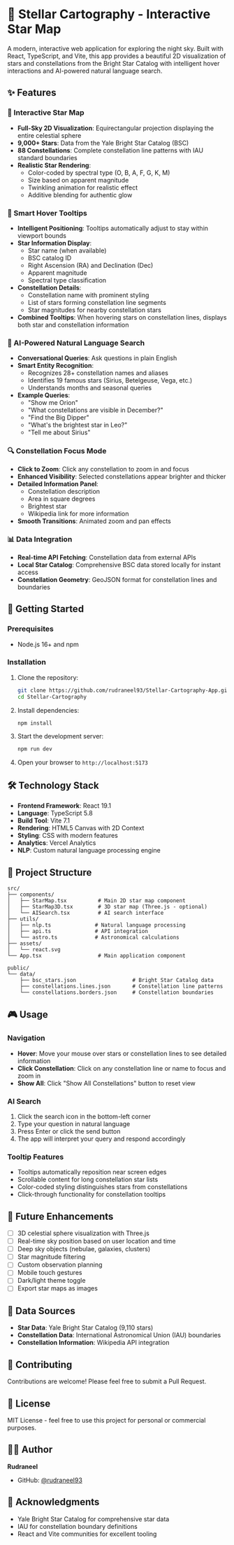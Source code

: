 # 🌌 Stellar Cartography - Interactive Star Map

A modern, interactive web application for exploring the night sky. Built with React, TypeScript, and Vite, this app provides a beautiful 2D visualization of stars and constellations from the Bright Star Catalog with intelligent hover interactions and AI-powered natural language search.

## ✨ Features

### 📍 Interactive Star Map
- **Full-Sky 2D Visualization**: Equirectangular projection displaying the entire celestial sphere
- **9,000+ Stars**: Data from the Yale Bright Star Catalog (BSC)
- **88 Constellations**: Complete constellation line patterns with IAU standard boundaries
- **Realistic Star Rendering**: 
  - Color-coded by spectral type (O, B, A, F, G, K, M)
  - Size based on apparent magnitude
  - Twinkling animation for realistic effect
  - Additive blending for authentic glow

### 🎯 Smart Hover Tooltips
- **Intelligent Positioning**: Tooltips automatically adjust to stay within viewport bounds
- **Star Information Display**:
  - Star name (when available)
  - BSC catalog ID
  - Right Ascension (RA) and Declination (Dec)
  - Apparent magnitude
  - Spectral type classification
- **Constellation Details**:
  - Constellation name with prominent styling
  - List of stars forming constellation line segments
  - Star magnitudes for nearby constellation stars
- **Combined Tooltips**: When hovering stars on constellation lines, displays both star and constellation information

### 🤖 AI-Powered Natural Language Search
- **Conversational Queries**: Ask questions in plain English
- **Smart Entity Recognition**: 
  - Recognizes 28+ constellation names and aliases
  - Identifies 19 famous stars (Sirius, Betelgeuse, Vega, etc.)
  - Understands months and seasonal queries
- **Example Queries**:
  - "Show me Orion"
  - "What constellations are visible in December?"
  - "Find the Big Dipper"
  - "What's the brightest star in Leo?"
  - "Tell me about Sirius"

### 🔍 Constellation Focus Mode
- **Click to Zoom**: Click any constellation to zoom in and focus
- **Enhanced Visibility**: Selected constellations appear brighter and thicker
- **Detailed Information Panel**:
  - Constellation description
  - Area in square degrees
  - Brightest star
  - Wikipedia link for more information
- **Smooth Transitions**: Animated zoom and pan effects

### 📊 Data Integration
- **Real-time API Fetching**: Constellation data from external APIs
- **Local Star Catalog**: Comprehensive BSC data stored locally for instant access
- **Constellation Geometry**: GeoJSON format for constellation lines and boundaries

## 🚀 Getting Started

### Prerequisites
- Node.js 16+ and npm

### Installation

1. Clone the repository:
   ```bash
   git clone https://github.com/rudraneel93/Stellar-Cartography-App.git
   cd Stellar-Cartography
   ```

2. Install dependencies:
   ```bash
   npm install
   ```

3. Start the development server:
   ```bash
   npm run dev
   ```

4. Open your browser to `http://localhost:5173`

## 🛠️ Technology Stack

- **Frontend Framework**: React 19.1
- **Language**: TypeScript 5.8
- **Build Tool**: Vite 7.1
- **Rendering**: HTML5 Canvas with 2D Context
- **Styling**: CSS with modern features
- **Analytics**: Vercel Analytics
- **NLP**: Custom natural language processing engine

## 📁 Project Structure

```
src/
├── components/
│   ├── StarMap.tsx          # Main 2D star map component
│   ├── StarMap3D.tsx        # 3D star map (Three.js - optional)
│   └── AISearch.tsx         # AI search interface
├── utils/
│   ├── nlp.ts              # Natural language processing
│   ├── api.ts              # API integration
│   └── astro.ts            # Astronomical calculations
├── assets/
│   └── react.svg
└── App.tsx                  # Main application component

public/
└── data/
    ├── bsc_stars.json                  # Bright Star Catalog data
    ├── constellations.lines.json       # Constellation line patterns
    └── constellations.borders.json     # Constellation boundaries
```

## 🎮 Usage

### Navigation
- **Hover**: Move your mouse over stars or constellation lines to see detailed information
- **Click Constellation**: Click on any constellation line or name to focus and zoom in
- **Show All**: Click "Show All Constellations" button to reset view

### AI Search
1. Click the search icon in the bottom-left corner
2. Type your question in natural language
3. Press Enter or click the send button
4. The app will interpret your query and respond accordingly

### Tooltip Features
- Tooltips automatically reposition near screen edges
- Scrollable content for long constellation star lists
- Color-coded styling distinguishes stars from constellations
- Click-through functionality for constellation tooltips

## 🌟 Future Enhancements

- [ ] 3D celestial sphere visualization with Three.js
- [ ] Real-time sky position based on user location and time
- [ ] Deep sky objects (nebulae, galaxies, clusters)
- [ ] Star magnitude filtering
- [ ] Custom observation planning
- [ ] Mobile touch gestures
- [ ] Dark/light theme toggle
- [ ] Export star maps as images

## 📝 Data Sources

- **Star Data**: Yale Bright Star Catalog (9,110 stars)
- **Constellation Data**: International Astronomical Union (IAU) boundaries
- **Constellation Information**: Wikipedia API integration

## 🤝 Contributing

Contributions are welcome! Please feel free to submit a Pull Request.

## 📄 License

MIT License - feel free to use this project for personal or commercial purposes.

## 👨‍💻 Author

**Rudraneel**
- GitHub: [@rudraneel93](https://github.com/rudraneel93)

## 🙏 Acknowledgments

- Yale Bright Star Catalog for comprehensive star data
- IAU for constellation boundary definitions
- React and Vite communities for excellent tooling
